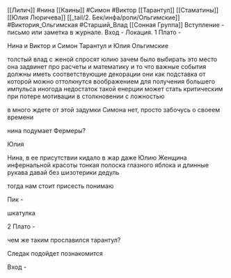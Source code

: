 [[Лилич]] #нина [[Каины]] #Симон #Виктор [[Тарантул]] [[Стаматины]] [[Юлия Люричева]] [[_tail/2. Бек/инфа/роли/Ольгимские]] #Виктория_Ольгимская #Старший_Влад [[Сонная Группа]] 
Вступление - письмо или заметка в журнале.
Вход - Локация.
1 Плато - 

Нина и Виктор и Симон
Тарантул и Юлия
Ольгимские

толстый влад с женой 
спросят юлию зачем было выбирать это место 
она задвинет про расчеты и математику и то что важные события должны иметь соответствующие декорации они как подставка от которой можно оттолкнутся воображением для получения большего импульса
иногода недостаток такой енерции может стать критическим при потере мотивации в столкновении с ложностью

в много ждете от этой задумки Симона
нет, просто забочусь о своеем времени



нина подумает Фермеры?

Юлия 

Нина, в ее присутствии кидало в жар даже Юлию
Женщина инфернальной красоты
тонкая полоска глазного яблока и длинные рукава
давай без шизотерики дедуль

тогда нам стоит присесть
понимаю

Пик - 

шкатулка

2 Плато - 

чем же таким прославился тарантул?


Следак подойдет познакомится

Вход - 

